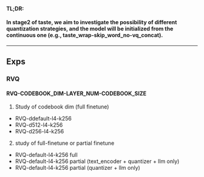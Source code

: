 #### TL;DR: 
#### In stage2 of taste, we aim to investigate the possibility of different quantization strategies, and the model will be initialized from the continuous one (e.g., taste_wrap-skip_word_no-vq_concat).

---

## Exps
### RVQ
#### RVQ-CODEBOOK_DIM-LAYER_NUM-CODEBOOK_SIZE
1. Study of codebook dim (full finetune)
* RVQ-ddefault-l4-k256
* RVQ-d512-l4-k256
* RVQ-d256-l4-k256
2. study of full-finetune or partial finetune
* RVQ-default-l4-k256 full
* RVQ-default-l4-k256 partial (text_encoder + quantizer + llm only)
* RVQ-default-l4-k256 partial (quantizer + llm only)